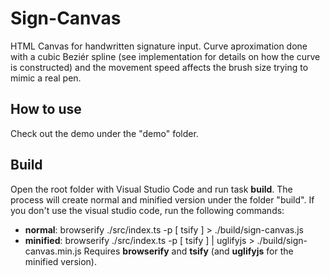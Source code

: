 # Sign-Canvas
HTML Canvas for handwritten signature input.
Curve aproximation done with a cubic Beziér spline (see implementation for details on how the curve is constructed) and the movement speed affects the brush size trying to mimic a real pen.

## How to use
Check out the demo under the "demo" folder.

## Build
Open the root folder with Visual Studio Code and run task **build**. The process will create normal and minified version under the folder 
"build". If you don't use the visual studio code, run the following commands:
- **normal**: browserify ./src/index.ts -p [ tsify ] > ./build/sign-canvas.js
- **minified**: browserify ./src/index.ts -p [ tsify ] | uglifyjs > ./build/sign-canvas.min.js
Requires **browserify** and **tsify** (and **uglifyjs** for the minified version).


